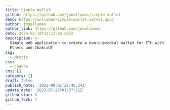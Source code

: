 ```yaml
---
title: Simple Wallet
github: https://github.com/jonallamas/simple-wallet
demo: https://unllamas-simple-wallet.vercel.app/
author: jonallamas
author_link: https://github.com/jonallamas
date: 2024-02-18T12:12:36.297Z
description: >-
  Simple web application to create a non-custodial wallet for ETH with: NextJS,
  Ethers and ChakraUI
ssg:
  - Nextjs
css:
  - Chakra
cms: []
category: []
draft: false
publish_date: '2022-09-01T22:45:34Z'
update_date: '2023-07-26T01:37:21Z'
github_star: 8
github_fork: 7
---
```

